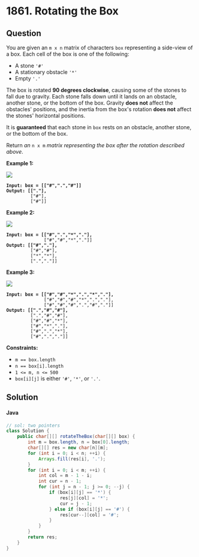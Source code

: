 # 1861. Rotating the Box

## Question

You are given an `m x n` matrix of characters `box` representing a side-view of a box. Each cell of the box is one of the following:

* A stone `'#'`
* A stationary obstacle `'*'`
* Empty `'.'`

The box is rotated **90 degrees clockwise**, causing some of the stones to fall due to gravity. Each stone falls down until it lands on an obstacle, another stone, or the bottom of the box. Gravity **does not** affect the obstacles' positions, and the inertia from the box's rotation **does not** affect the stones' horizontal positions.

It is **guaranteed** that each stone in `box` rests on an obstacle, another stone, or the bottom of the box.

Return _an_ `n x m` _matrix representing the box after the rotation described above_.

**Example 1:**

![](https://assets.leetcode.com/uploads/2021/04/08/rotatingtheboxleetcodewithstones.png)

<pre><code><strong>Input: box = [["#",".","#"]]
</strong><strong>Output: [["."],
</strong>         ["#"],
         ["#"]]
</code></pre>

**Example 2:**

![](https://assets.leetcode.com/uploads/2021/04/08/rotatingtheboxleetcode2withstones.png)

<pre><code><strong>Input: box = [["#",".","*","."],
</strong>              ["#","#","*","."]]
<strong>Output: [["#","."],
</strong>         ["#","#"],
         ["*","*"],
         [".","."]]
</code></pre>

**Example 3:**

![](https://assets.leetcode.com/uploads/2021/04/08/rotatingtheboxleetcode3withstone.png)

<pre><code><strong>Input: box = [["#","#","*",".","*","."],
</strong>              ["#","#","#","*",".","."],
              ["#","#","#",".","#","."]]
<strong>Output: [[".","#","#"],
</strong>         [".","#","#"],
         ["#","#","*"],
         ["#","*","."],
         ["#",".","*"],
         ["#",".","."]]
</code></pre>

**Constraints:**

* `m == box.length`
* `n == box[i].length`
* `1 <= m, n <= 500`
* `box[i][j]` is either `'#'`, `'*'`, or `'.'`.

## Solution

#### Java

```java
// sol: two pointers
class Solution {
    public char[][] rotateTheBox(char[][] box) {
        int m = box.length, n = box[0].length;
        char[][] res = new char[n][m];
        for (int i = 0; i < n; ++i) {
            Arrays.fill(res[i], '.');
        }
        for (int i = 0; i < m; ++i) {
            int col = m - 1 - i;
            int cur = n - 1;
            for (int j = n - 1; j >= 0; --j) {
                if (box[i][j] == '*') {
                    res[j][col] = '*';
                    cur = j - 1;
                } else if (box[i][j] == '#') {
                    res[cur--][col] = '#';
                }
            }
        }
        return res;
    }
}
```
